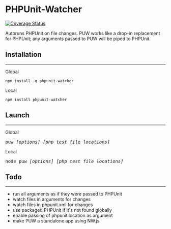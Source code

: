 # PHPUnit-Watcher
[![Coverage Status](https://coveralls.io/repos/GeekMode/PHPUnit-Watcher/badge.svg)](https://coveralls.io/r/GeekMode/PHPUnit-Watcher)

Autoruns PHPUnit on file changes. PUW works like a drop-in replacement for PHPUnit; any arguments passed to PUW will be piped to PHPUnit.

Installation
------------
------------
Global
```
npm install -g phpunit-watcher
```
Local
```
npm install phpunit-watcher
```

Launch
---
---
Global
<pre>
puw <i>[options] [php test file locations]</i>
</pre>
Local
<pre>
node puw <i>[options] [php test file locations]</i>
</pre>

Todo
----
----
- run all arguments as if they were passed to PHPUnit
- watch files in arguments for changes
- watch files in phpunit.xml for changes
- use packaged PHPUnit if it's not found globally
- enable passing of phpunit location as argument
- make PUW a standalone app using NW.js
